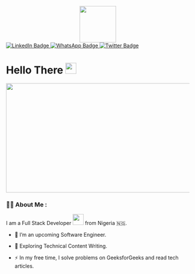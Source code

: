 <div id="header" align="center"> <img src="https://media.giphy.com/media/M9gbBd9nbDrOTu1Mqx/giphy.gif" width="100"/> </div>
<div id="badges">
<a href="https://www.linkedin.com/in/precious-aforji-890079198">
<img src="https://img.shields.io/badge/LinkedIn-blue?style=for-the-badge&logo=linkedin&logoColor=white" alt="LinkedIn Badge"/>
</a>
<a href="https://wa.me/2347065789991">
<img src="https://img.shields.io/badge/WhatsApp-green?style=for-the-badge&logo=whatsapp&logoColor=white" alt="WhatsApp Badge"/>
</a>
<a href="https://twitter.com/Precoci?t=OHk0UlFc6n6euqVtA95ocw&s=09">
<img src="https://img.shields.io/badge/Twitter-blue?style=for-the-badge&logo=twitter&logoColor=white" alt="Twitter Badge"/>
</a>
</div>
<img src="https://komarev.com/ghpvc/?username=precoci&style=flat-square&color=green" alt=""/>
<h1>
Hello There
<img src="https://media.giphy.com/media/hvRJCLFzcasrR4ia7z/giphy.gif" width="30px"/>
</h1>
<div align="center">
<img src="https://media.giphy.com/media/dWesBcTLavkZuG35MI/giphy.gif" width="600" height="300"/>
</div>


### :man_technologist: About Me :
I am a Full Stack Developer <img src="https://media.giphy.com/media/WUlplcMpOCEmTGBtBW/giphy.gif" width="30"> from Nigeria 🇳🇬.

- :telescope: I’m an upcoming Software Engineer.

- :seedling: Exploring Technical Content Writing.
 
- :zap: In my free time, I solve problems on GeeksforGeeks and read tech articles.




<!---
precoci/precoci is a ✨ special ✨ repository because its `README.md` (this file) appears on your GitHub profile.
You can click the Preview link to take a look at your changes.
--->
